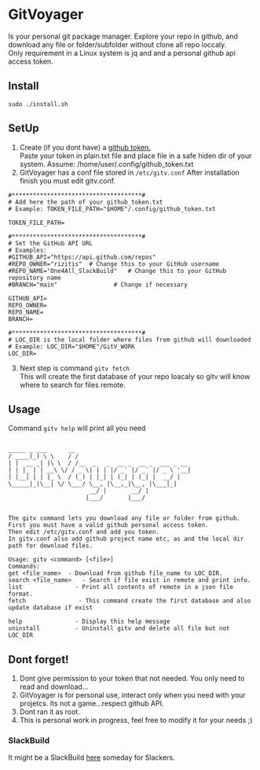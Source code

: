 # GitVoyager
Is your personal git package manager. Explore your repo in github, and download any file or folder/subfolder without clone all repo loccaly.<br>
Only requirement in a Linux system is jq and and a personal github api access token.<br>

## Install
`sudo ./install.sh`

## SetUp
1. Create (if you dont have) a [github token.](https://github.com/settings/tokens)<br>
Paste your token in plain.txt file and place file in a safe hiden dir of your system. Assume: /home/user/.config/github_token.txt<br>
2. GitVoyager has a conf file stored in   `/etc/gitv.conf`
After installation finish you must edit gitv.conf.<br>

```
#*************************************#
# Add here the path of your github_token.txt
# Example: TOKEN_FILE_PATH="$HOME"/.config/github_token.txt

TOKEN_FILE_PATH=

#*************************************#
# Set the GitHub API URL
# Examples:
#GITHUB_API="https://api.github.com/repos"
#REPO_OWNER="rizitis"  # Change this to your GitHub username
#REPO_NAME="One4All_SlackBuild"   # Change this to your GitHub repository name
#BRANCH="main"                # Change if necessary

GITHUB_API=
REPO_OWNER=
REPO_NAME=
BRANCH=

#*************************************#
# LOC_DIR is the local folder where files from github will downloaded
# Example: LOC_DIR="$HOME"/GitV_WORK
LOC_DIR=
```

3. Next step is command `gitv fetch`<br>
This will create the first database of your repo loacaly so gitv will know where to search for files remote.

## Usage
Command `gitv help` will print all you need<br>
```

_____ _ ___      __
/ ____(_) \ \    / /
| |  __ _| |\ \  / /__  _   _  __ _  __ _  ___ _ __
| | |_ | | __\ \/ / _ \| | | |/ _` |/ _` |/ _ \ '__|
| |__| | | |_ \  / (_) | |_| | (_| | (_| |  __/ |
\_____|_|\__| \/ \___/ \__, |\__,_|\__, |\___|_|
                       __/ |       __/ |
                      |___/       |___/


The gitv command lets you download any file or folder from github.
First you must have a valid github personal access token.
Then edit /etc/gitv.conf and add you token.
In gitv.conf also add github project name etc, as and the local dir path for download files.

Usage: gitv <command> [<file>]
Commands:
get <file_name>  - Download from github file_name to LOC_DIR.
search <file_name>   - Search if file exist in remote and print info.
list               - Print all contents of remote in a json file format.
fetch               - This command create the first database and also update database if exist

help               - Display this help message
uninstall          - Uninstall gitv and delete all file but not LOC_DIR
```
## Dont forget!
1. Dont give permission to your token that not needed. You only need to read and download...
2. GitVoyager is for personal use, interact only when you need with your projetcs. Its not a game...respect github API.
3. Dont ran it as root.
4. This is personal work in progress, feel free to modify it for your needs ;)

### SlackBuild
It might be a SlackBuild [here](https://github.com/rizitis/One4All_SlackBuild) someday for Slackers. <br>
